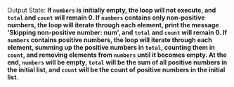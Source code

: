 Output State: **If `numbers` is initially empty, the loop will not execute, and `total` and `count` will remain 0. If `numbers` contains only non-positive numbers, the loop will iterate through each element, print the message 'Skipping non-positive number: num', and `total` and `count` will remain 0. If `numbers` contains positive numbers, the loop will iterate through each element, summing up the positive numbers in `total`, counting them in `count`, and removing elements from `numbers` until it becomes empty. At the end, `numbers` will be empty, `total` will be the sum of all positive numbers in the initial list, and `count` will be the count of positive numbers in the initial list.**